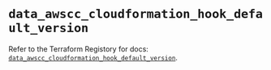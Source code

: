 # `data_awscc_cloudformation_hook_default_version`

Refer to the Terraform Registory for docs: [`data_awscc_cloudformation_hook_default_version`](https://registry.terraform.io/providers/hashicorp/awscc/0.70.0/docs/data-sources/cloudformation_hook_default_version).
